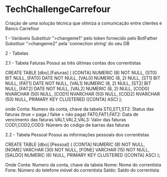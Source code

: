﻿# TechChallengeCarrefour
Criação de uma solução técnica que otimiza a comunicação entre clientes e Banco Carrefour

1   - Variáveis
Substituir ">changeme1" pelo token fornecido pelo BotFather
Substituir ">changeme2" pela 'connection string' do seu DB


2   - Tabelas

2.1 - Tabela Faturas
Possui as três últimas contas dos correntistas

CREATE TABLE [dbo].[Faturas] (
    [CONTA] NUMERIC (8)    NOT NULL,
    [ST0]   BIT            NULL,
    [FAT0]  DATE           NOT NULL,
    [VAL0]  NUMERIC (8, 2) NULL,
    [ST1]   BIT            NULL,
    [FAT1]  DATE           NOT NULL,
    [VAL1]  NUMERIC (8, 2) NULL,
    [ST2]   BIT            NULL,
    [FAT2]  DATE           NOT NULL,
    [VAL2]  NUMERIC (8, 2) NULL,
    [COD0]  NVARCHAR (50)  NULL,
    [COD1]  NVARCHAR (50)  NULL,
    [COD2]  NVARCHAR (50)  NULL,
    PRIMARY KEY CLUSTERED ([CONTA] ASC)
);

onde
Conta: Numero da conta, chave da tabela
ST0,ST1,ST2: Status das faturas (true = paga / false = não paga)
FAT0,FAT1,FAT2: Data de vencimento das faturas
VAL1,VAL2,VAL3: Valor das faturas
COD1,COD2,COD3: Número do código de barras das faturas

2.2 - Tabela Pessoal
Possui as informações pessoais dos correntistas

CREATE TABLE [dbo].[Pessoal] (
    [CONTA] NUMERIC (8)  NOT NULL,
    [NOME]  VARCHAR (30) NOT NULL,
    [FONE]  VARCHAR (15) NOT NULL,
    [SALDO] NUMERIC (6)  NULL,
    PRIMARY KEY CLUSTERED ([CONTA] ASC)
);

Onde
Conta: Numero da conta, chave da tabela
Nome: Nome do correntista
Fone: Número do telefone móvel do correntista
Saldo: Saldo do correntista



